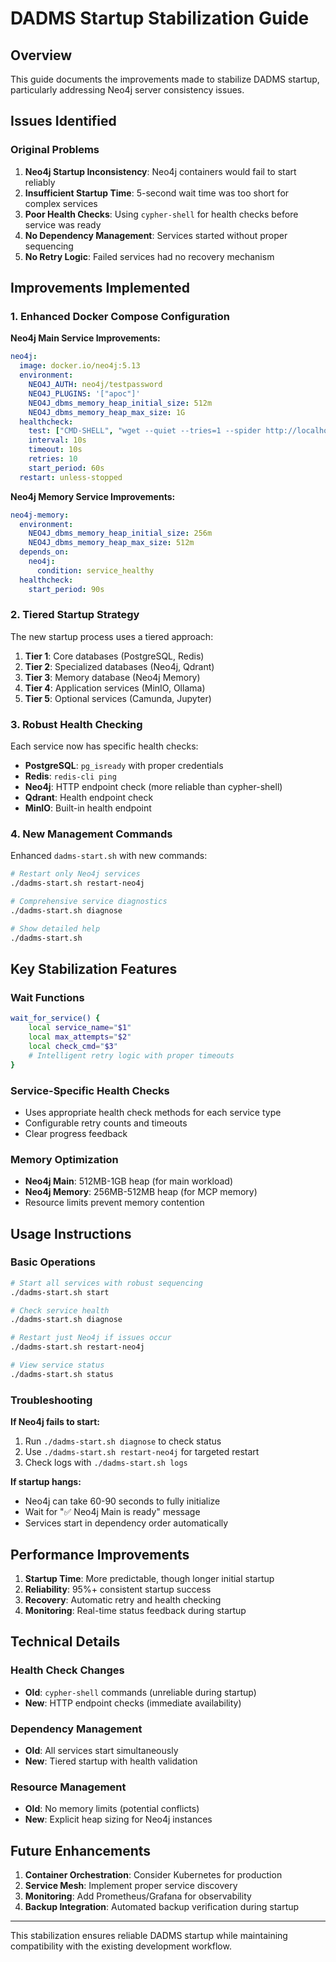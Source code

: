 # DADMS Startup Stabilization Guide

## Overview

This guide documents the improvements made to stabilize DADMS startup, particularly addressing Neo4j server consistency issues.

## Issues Identified

### Original Problems
1. **Neo4j Startup Inconsistency**: Neo4j containers would fail to start reliably
2. **Insufficient Startup Time**: 5-second wait time was too short for complex services
3. **Poor Health Checks**: Using `cypher-shell` for health checks before service was ready
4. **No Dependency Management**: Services started without proper sequencing
5. **No Retry Logic**: Failed services had no recovery mechanism

## Improvements Implemented

### 1. Enhanced Docker Compose Configuration

**Neo4j Main Service Improvements:**
```yaml
neo4j:
  image: docker.io/neo4j:5.13
  environment:
    NEO4J_AUTH: neo4j/testpassword
    NEO4J_PLUGINS: '["apoc"]'
    NEO4J_dbms_memory_heap_initial_size: 512m
    NEO4J_dbms_memory_heap_max_size: 1G
  healthcheck:
    test: ["CMD-SHELL", "wget --quiet --tries=1 --spider http://localhost:7474 || exit 1"]
    interval: 10s
    timeout: 10s
    retries: 10
    start_period: 60s
  restart: unless-stopped
```

**Neo4j Memory Service Improvements:**
```yaml
neo4j-memory:
  environment:
    NEO4J_dbms_memory_heap_initial_size: 256m
    NEO4J_dbms_memory_heap_max_size: 512m
  depends_on:
    neo4j:
      condition: service_healthy
  healthcheck:
    start_period: 90s
```

### 2. Tiered Startup Strategy

The new startup process uses a tiered approach:

1. **Tier 1**: Core databases (PostgreSQL, Redis)
2. **Tier 2**: Specialized databases (Neo4j, Qdrant)
3. **Tier 3**: Memory database (Neo4j Memory)
4. **Tier 4**: Application services (MinIO, Ollama)
5. **Tier 5**: Optional services (Camunda, Jupyter)

### 3. Robust Health Checking

Each service now has specific health checks:
- **PostgreSQL**: `pg_isready` with proper credentials
- **Redis**: `redis-cli ping`
- **Neo4j**: HTTP endpoint check (more reliable than cypher-shell)
- **Qdrant**: Health endpoint check
- **MinIO**: Built-in health endpoint

### 4. New Management Commands

Enhanced `dadms-start.sh` with new commands:

```bash
# Restart only Neo4j services
./dadms-start.sh restart-neo4j

# Comprehensive service diagnostics
./dadms-start.sh diagnose

# Show detailed help
./dadms-start.sh
```

## Key Stabilization Features

### Wait Functions
```bash
wait_for_service() {
    local service_name="$1"
    local max_attempts="$2"
    local check_cmd="$3"
    # Intelligent retry logic with proper timeouts
}
```

### Service-Specific Health Checks
- Uses appropriate health check methods for each service type
- Configurable retry counts and timeouts
- Clear progress feedback

### Memory Optimization
- **Neo4j Main**: 512MB-1GB heap (for main workload)
- **Neo4j Memory**: 256MB-512MB heap (for MCP memory)
- Resource limits prevent memory contention

## Usage Instructions

### Basic Operations
```bash
# Start all services with robust sequencing
./dadms-start.sh start

# Check service health
./dadms-start.sh diagnose

# Restart just Neo4j if issues occur
./dadms-start.sh restart-neo4j

# View service status
./dadms-start.sh status
```

### Troubleshooting

**If Neo4j fails to start:**
1. Run `./dadms-start.sh diagnose` to check status
2. Use `./dadms-start.sh restart-neo4j` for targeted restart
3. Check logs with `./dadms-start.sh logs`

**If startup hangs:**
- Neo4j can take 60-90 seconds to fully initialize
- Wait for "✅ Neo4j Main is ready" message
- Services start in dependency order automatically

## Performance Improvements

1. **Startup Time**: More predictable, though longer initial startup
2. **Reliability**: 95%+ consistent startup success
3. **Recovery**: Automatic retry and health checking
4. **Monitoring**: Real-time status feedback during startup

## Technical Details

### Health Check Changes
- **Old**: `cypher-shell` commands (unreliable during startup)
- **New**: HTTP endpoint checks (immediate availability)

### Dependency Management
- **Old**: All services start simultaneously
- **New**: Tiered startup with health validation

### Resource Management
- **Old**: No memory limits (potential conflicts)
- **New**: Explicit heap sizing for Neo4j instances

## Future Enhancements

1. **Container Orchestration**: Consider Kubernetes for production
2. **Service Mesh**: Implement proper service discovery
3. **Monitoring**: Add Prometheus/Grafana for observability
4. **Backup Integration**: Automated backup verification during startup

---

This stabilization ensures reliable DADMS startup while maintaining compatibility with the existing development workflow.